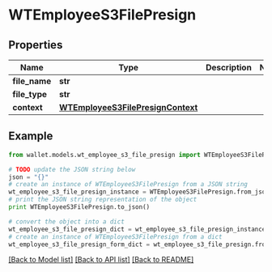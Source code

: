 # WTEmployeeS3FilePresign


## Properties

Name | Type | Description | Notes
------------ | ------------- | ------------- | -------------
**file_name** | **str** |  | 
**file_type** | **str** |  | 
**context** | [**WTEmployeeS3FilePresignContext**](WTEmployeeS3FilePresignContext.md) |  | 

## Example

```python
from wallet.models.wt_employee_s3_file_presign import WTEmployeeS3FilePresign

# TODO update the JSON string below
json = "{}"
# create an instance of WTEmployeeS3FilePresign from a JSON string
wt_employee_s3_file_presign_instance = WTEmployeeS3FilePresign.from_json(json)
# print the JSON string representation of the object
print WTEmployeeS3FilePresign.to_json()

# convert the object into a dict
wt_employee_s3_file_presign_dict = wt_employee_s3_file_presign_instance.to_dict()
# create an instance of WTEmployeeS3FilePresign from a dict
wt_employee_s3_file_presign_form_dict = wt_employee_s3_file_presign.from_dict(wt_employee_s3_file_presign_dict)
```
[[Back to Model list]](../README.md#documentation-for-models) [[Back to API list]](../README.md#documentation-for-api-endpoints) [[Back to README]](../README.md)


